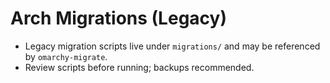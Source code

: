 # Arch Migrations (Legacy)

- Legacy migration scripts live under `migrations/` and may be referenced by `omarchy-migrate`.
- Review scripts before running; backups recommended.
